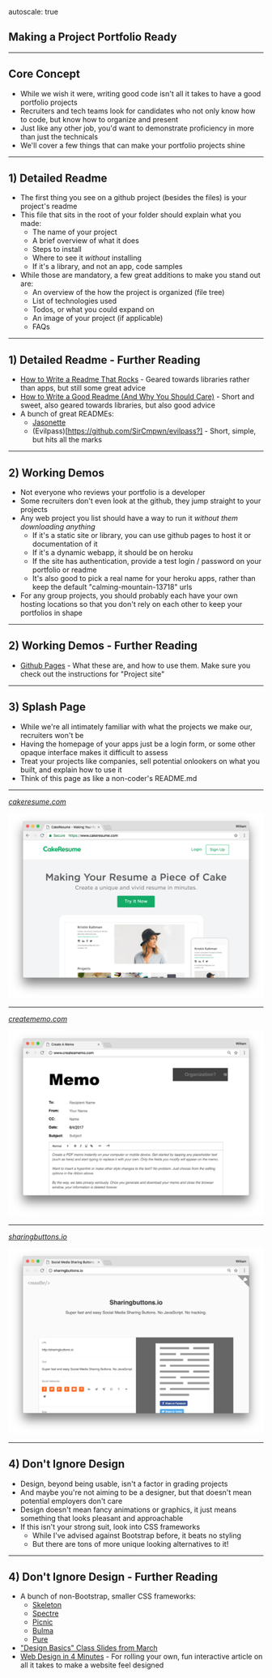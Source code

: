 autoscale: true

## Making a Project Portfolio Ready

---

## Core Concept

* While we wish it were, writing good code isn't all it takes to have a good portfolio projects
* Recruiters and tech teams look for candidates who not only know how to code, but know how to organize and present
* Just like any other job, you'd want to demonstrate proficiency in more than just the technicals
* We'll cover a few things that can make your portfolio projects shine

---

## 1) Detailed Readme

* The first thing you see on a github project (besides the files) is your project's readme
* This file that sits in the root of your folder should explain what you made:
	* The name of your project
	* A brief overview of what it does
	* Steps to install
	* Where to see it _without_ installing
	* If it's a library, and not an app, code samples
* While those are mandatory, a few great additions to make you stand out are:
	* An overview of the how the project is organized (file tree)
	* List of technologies used
	* Todos, or what you could expand on
	* An image of your project (if applicable)
	* FAQs

---

## 1) Detailed Readme - Further Reading

* [How to Write a Readme That Rocks](https://m.dotdev.co/how-to-write-a-readme-that-rocks-bc29f279611a) - Geared towards libraries rather than apps, but still some great advice
* [How to Write a Good Readme (And Why You Should Care)](https://thejunkland.com/blog/how-to-write-good-readme.html) - Short and sweet, also geared towards libraries, but also good advice
* A bunch of great READMEs:
	* [Jasonette](https://github.com/Jasonette/JASONETTE-iOS?hn)
	* (Evilpass)[https://github.com/SirCmpwn/evilpass?] - Short, simple, but hits all the marks

---

## 2) Working Demos

* Not everyone who reviews your portfolio is a developer
* Some recruiters don't even look at the github, they jump straight to your projects
* Any web project you list should have a way to run it _without them downloading anything_
	* If it's a static site or library, you can use github pages to host it or documentation of it
	* If it's a dynamic webapp, it should be on heroku
	* If the site has authentication, provide a test login / password on your portfolio or readme
	* It's also good to pick a real name for your heroku apps, rather than keep the default "calming-mountain-13718" urls
* For any group projects, you should probably each have your own hosting locations so that you don't rely on each other to keep your portfolios in shape

---

## 2) Working Demos - Further Reading

* [Github Pages](https://pages.github.com/) - What these are, and how to use them. Make sure you check out the instructions for "Project site"

---

## 3) Splash Page

* While we're all intimately familiar with what the projects we make our, recruiters won't be
* Having the homepage of your apps just be a login form, or some other opaque interface makes it difficult to assess
* Treat your projects like companies, sell potential onlookers on what you built, and explain how to use it
* Think of this page as like a non-coder's README.md

---

_[cakeresume.com](https://cakeresume.com)_

![inline](./splash-cakeresume.png)

---

_[creatememo.com](http://creatememo.com)_

![inline](./splash-memo.png)

---

_[sharingbuttons.io](http://sharingbuttons.io)_

![inline](./splash-sharing.png)

---

## 4) Don't Ignore Design

* Design, beyond being usable, isn't a factor in grading projects
* And maybe you're not aiming to be a designer, but that doesn't mean potential employers don't care
* Design doesn't mean fancy animations or graphics, it just means something that looks pleasant and approachable
* If this isn't your strong suit, look into CSS frameworks
	* While I've advised against Bootstrap before, it beats no styling
	* But there are tons of more unique looking alternatives to it!

---

## 4) Don't Ignore Design - Further Reading

* A bunch of non-Bootstrap, smaller CSS frameworks:
	* [Skeleton](http://getskeleton.com/)
	* [Spectre](https://picturepan2.github.io/spectre/index.html)
	* [Picnic](https://picnicss.com/)
	* [Bulma](http://bulma.io/)
	* [Pure](https://purecss.io/)
* ["Design Basics" Class Slides from March](https://github.com/wbobeirne/lesson-modules/blob/master/modules-4-9-design-basics/design-basics.pdf)
* [Web Design in 4 Minutes](http://jgthms.com/web-design-in-4-minutes) - For rolling your own, fun interactive article on all it takes to make a website feel designed

